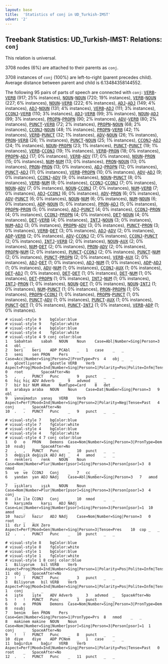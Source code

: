 ```yaml
---
layout: base
title:  'Statistics of conj in UD_Turkish-IMST'
udver: '2'
---
```


## Treebank Statistics: UD_Turkish-IMST: Relations: `conj`

This relation is universal.

3708 nodes (6%) are attached to their parents as `conj`.

3708 instances of `conj` (100%) are left-to-right (parent precedes child).
Average distance between parent and child is 6.13484358144552.

The following 95 pairs of parts of speech are connected with `conj`: <tt><a href="tr_imst-pos-VERB.html">VERB</a></tt>-<tt><a href="tr_imst-pos-VERB.html">VERB</a></tt> (917; 25% instances), <tt><a href="tr_imst-pos-NOUN.html">NOUN</a></tt>-<tt><a href="tr_imst-pos-NOUN.html">NOUN</a></tt> (720; 19% instances), <tt><a href="tr_imst-pos-VERB.html">VERB</a></tt>-<tt><a href="tr_imst-pos-NOUN.html">NOUN</a></tt> (227; 6% instances), <tt><a href="tr_imst-pos-NOUN.html">NOUN</a></tt>-<tt><a href="tr_imst-pos-VERB.html">VERB</a></tt> (222; 6% instances), <tt><a href="tr_imst-pos-ADJ.html">ADJ</a></tt>-<tt><a href="tr_imst-pos-ADJ.html">ADJ</a></tt> (149; 4% instances), <tt><a href="tr_imst-pos-ADJ.html">ADJ</a></tt>-<tt><a href="tr_imst-pos-NOUN.html">NOUN</a></tt> (131; 4% instances), <tt><a href="tr_imst-pos-VERB.html">VERB</a></tt>-<tt><a href="tr_imst-pos-ADJ.html">ADJ</a></tt> (111; 3% instances), <tt><a href="tr_imst-pos-CCONJ.html">CCONJ</a></tt>-<tt><a href="tr_imst-pos-VERB.html">VERB</a></tt> (110; 3% instances), <tt><a href="tr_imst-pos-ADJ.html">ADJ</a></tt>-<tt><a href="tr_imst-pos-VERB.html">VERB</a></tt> (99; 3% instances), <tt><a href="tr_imst-pos-NOUN.html">NOUN</a></tt>-<tt><a href="tr_imst-pos-ADJ.html">ADJ</a></tt> (99; 3% instances), <tt><a href="tr_imst-pos-PROPN.html">PROPN</a></tt>-<tt><a href="tr_imst-pos-PROPN.html">PROPN</a></tt> (90; 2% instances), <tt><a href="tr_imst-pos-ADV.html">ADV</a></tt>-<tt><a href="tr_imst-pos-VERB.html">VERB</a></tt> (80; 2% instances), <tt><a href="tr_imst-pos-PUNCT.html">PUNCT</a></tt>-<tt><a href="tr_imst-pos-VERB.html">VERB</a></tt> (72; 2% instances), <tt><a href="tr_imst-pos-PROPN.html">PROPN</a></tt>-<tt><a href="tr_imst-pos-NOUN.html">NOUN</a></tt> (68; 2% instances), <tt><a href="tr_imst-pos-CCONJ.html">CCONJ</a></tt>-<tt><a href="tr_imst-pos-NOUN.html">NOUN</a></tt> (48; 1% instances), <tt><a href="tr_imst-pos-PROPN.html">PROPN</a></tt>-<tt><a href="tr_imst-pos-VERB.html">VERB</a></tt> (42; 1% instances), <tt><a href="tr_imst-pos-VERB.html">VERB</a></tt>-<tt><a href="tr_imst-pos-PUNCT.html">PUNCT</a></tt> (32; 1% instances), <tt><a href="tr_imst-pos-ADV.html">ADV</a></tt>-<tt><a href="tr_imst-pos-NOUN.html">NOUN</a></tt> (26; 1% instances), <tt><a href="tr_imst-pos-PRON.html">PRON</a></tt>-<tt><a href="tr_imst-pos-VERB.html">VERB</a></tt> (26; 1% instances), <tt><a href="tr_imst-pos-PUNCT.html">PUNCT</a></tt>-<tt><a href="tr_imst-pos-NOUN.html">NOUN</a></tt> (25; 1% instances), <tt><a href="tr_imst-pos-CCONJ.html">CCONJ</a></tt>-<tt><a href="tr_imst-pos-ADJ.html">ADJ</a></tt> (24; 1% instances), <tt><a href="tr_imst-pos-NOUN.html">NOUN</a></tt>-<tt><a href="tr_imst-pos-PROPN.html">PROPN</a></tt> (23; 1% instances), <tt><a href="tr_imst-pos-PUNCT.html">PUNCT</a></tt>-<tt><a href="tr_imst-pos-PUNCT.html">PUNCT</a></tt> (19; 1% instances), <tt><a href="tr_imst-pos-VERB.html">VERB</a></tt>-<tt><a href="tr_imst-pos-CCONJ.html">CCONJ</a></tt> (19; 1% instances), <tt><a href="tr_imst-pos-VERB.html">VERB</a></tt>-<tt><a href="tr_imst-pos-PRON.html">PRON</a></tt> (18; 0% instances), <tt><a href="tr_imst-pos-PROPN.html">PROPN</a></tt>-<tt><a href="tr_imst-pos-ADJ.html">ADJ</a></tt> (17; 0% instances), <tt><a href="tr_imst-pos-VERB.html">VERB</a></tt>-<tt><a href="tr_imst-pos-ADV.html">ADV</a></tt> (17; 0% instances), <tt><a href="tr_imst-pos-NOUN.html">NOUN</a></tt>-<tt><a href="tr_imst-pos-PRON.html">PRON</a></tt> (15; 0% instances), <tt><a href="tr_imst-pos-NUM.html">NUM</a></tt>-<tt><a href="tr_imst-pos-NUM.html">NUM</a></tt> (13; 0% instances), <tt><a href="tr_imst-pos-PRON.html">PRON</a></tt>-<tt><a href="tr_imst-pos-NOUN.html">NOUN</a></tt> (13; 0% instances), <tt><a href="tr_imst-pos-PRON.html">PRON</a></tt>-<tt><a href="tr_imst-pos-PRON.html">PRON</a></tt> (13; 0% instances), <tt><a href="tr_imst-pos-ADJ.html">ADJ</a></tt>-<tt><a href="tr_imst-pos-PROPN.html">PROPN</a></tt> (12; 0% instances), <tt><a href="tr_imst-pos-PUNCT.html">PUNCT</a></tt>-<tt><a href="tr_imst-pos-ADJ.html">ADJ</a></tt> (11; 0% instances), <tt><a href="tr_imst-pos-VERB.html">VERB</a></tt>-<tt><a href="tr_imst-pos-PROPN.html">PROPN</a></tt> (10; 0% instances), <tt><a href="tr_imst-pos-ADV.html">ADV</a></tt>-<tt><a href="tr_imst-pos-ADJ.html">ADJ</a></tt> (9; 0% instances), <tt><a href="tr_imst-pos-CCONJ.html">CCONJ</a></tt>-<tt><a href="tr_imst-pos-ADV.html">ADV</a></tt> (9; 0% instances), <tt><a href="tr_imst-pos-NOUN.html">NOUN</a></tt>-<tt><a href="tr_imst-pos-PUNCT.html">PUNCT</a></tt> (8; 0% instances), <tt><a href="tr_imst-pos-VERB.html">VERB</a></tt>-<tt><a href="tr_imst-pos-NUM.html">NUM</a></tt> (8; 0% instances), <tt><a href="tr_imst-pos-CCONJ.html">CCONJ</a></tt>-<tt><a href="tr_imst-pos-CCONJ.html">CCONJ</a></tt> (7; 0% instances), <tt><a href="tr_imst-pos-NOUN.html">NOUN</a></tt>-<tt><a href="tr_imst-pos-ADV.html">ADV</a></tt> (7; 0% instances), <tt><a href="tr_imst-pos-NOUN.html">NOUN</a></tt>-<tt><a href="tr_imst-pos-CCONJ.html">CCONJ</a></tt> (7; 0% instances), <tt><a href="tr_imst-pos-NUM.html">NUM</a></tt>-<tt><a href="tr_imst-pos-VERB.html">VERB</a></tt> (7; 0% instances), <tt><a href="tr_imst-pos-ADJ.html">ADJ</a></tt>-<tt><a href="tr_imst-pos-CCONJ.html">CCONJ</a></tt> (6; 0% instances), <tt><a href="tr_imst-pos-ADV.html">ADV</a></tt>-<tt><a href="tr_imst-pos-PRON.html">PRON</a></tt> (6; 0% instances), <tt><a href="tr_imst-pos-ADV.html">ADV</a></tt>-<tt><a href="tr_imst-pos-PUNCT.html">PUNCT</a></tt> (6; 0% instances), <tt><a href="tr_imst-pos-NOUN.html">NOUN</a></tt>-<tt><a href="tr_imst-pos-NUM.html">NUM</a></tt> (6; 0% instances), <tt><a href="tr_imst-pos-NUM.html">NUM</a></tt>-<tt><a href="tr_imst-pos-NOUN.html">NOUN</a></tt> (6; 0% instances), <tt><a href="tr_imst-pos-ADP.html">ADP</a></tt>-<tt><a href="tr_imst-pos-NOUN.html">NOUN</a></tt> (5; 0% instances), <tt><a href="tr_imst-pos-PRON.html">PRON</a></tt>-<tt><a href="tr_imst-pos-ADJ.html">ADJ</a></tt> (5; 0% instances), <tt><a href="tr_imst-pos-PROPN.html">PROPN</a></tt>-<tt><a href="tr_imst-pos-PRON.html">PRON</a></tt> (5; 0% instances), <tt><a href="tr_imst-pos-ADJ.html">ADJ</a></tt>-<tt><a href="tr_imst-pos-PUNCT.html">PUNCT</a></tt> (4; 0% instances), <tt><a href="tr_imst-pos-CCONJ.html">CCONJ</a></tt>-<tt><a href="tr_imst-pos-PRON.html">PRON</a></tt> (4; 0% instances), <tt><a href="tr_imst-pos-CCONJ.html">CCONJ</a></tt>-<tt><a href="tr_imst-pos-PROPN.html">PROPN</a></tt> (4; 0% instances), <tt><a href="tr_imst-pos-DET.html">DET</a></tt>-<tt><a href="tr_imst-pos-NOUN.html">NOUN</a></tt> (4; 0% instances), <tt><a href="tr_imst-pos-DET.html">DET</a></tt>-<tt><a href="tr_imst-pos-VERB.html">VERB</a></tt> (4; 0% instances), <tt><a href="tr_imst-pos-INTJ.html">INTJ</a></tt>-<tt><a href="tr_imst-pos-NOUN.html">NOUN</a></tt> (3; 0% instances), <tt><a href="tr_imst-pos-NUM.html">NUM</a></tt>-<tt><a href="tr_imst-pos-ADJ.html">ADJ</a></tt> (3; 0% instances), <tt><a href="tr_imst-pos-PROPN.html">PROPN</a></tt>-<tt><a href="tr_imst-pos-ADV.html">ADV</a></tt> (3; 0% instances), <tt><a href="tr_imst-pos-PUNCT.html">PUNCT</a></tt>-<tt><a href="tr_imst-pos-PRON.html">PRON</a></tt> (3; 0% instances), <tt><a href="tr_imst-pos-VERB.html">VERB</a></tt>-<tt><a href="tr_imst-pos-DET.html">DET</a></tt> (3; 0% instances), <tt><a href="tr_imst-pos-ADJ.html">ADJ</a></tt>-<tt><a href="tr_imst-pos-ADV.html">ADV</a></tt> (2; 0% instances), <tt><a href="tr_imst-pos-ADP.html">ADP</a></tt>-<tt><a href="tr_imst-pos-VERB.html">VERB</a></tt> (2; 0% instances), <tt><a href="tr_imst-pos-ADV.html">ADV</a></tt>-<tt><a href="tr_imst-pos-CCONJ.html">CCONJ</a></tt> (2; 0% instances), <tt><a href="tr_imst-pos-CCONJ.html">CCONJ</a></tt>-<tt><a href="tr_imst-pos-PUNCT.html">PUNCT</a></tt> (2; 0% instances), <tt><a href="tr_imst-pos-INTJ.html">INTJ</a></tt>-<tt><a href="tr_imst-pos-VERB.html">VERB</a></tt> (2; 0% instances), <tt><a href="tr_imst-pos-NOUN.html">NOUN</a></tt>-<tt><a href="tr_imst-pos-AUX.html">AUX</a></tt> (2; 0% instances), <tt><a href="tr_imst-pos-NUM.html">NUM</a></tt>-<tt><a href="tr_imst-pos-DET.html">DET</a></tt> (2; 0% instances), <tt><a href="tr_imst-pos-PRON.html">PRON</a></tt>-<tt><a href="tr_imst-pos-ADV.html">ADV</a></tt> (2; 0% instances), <tt><a href="tr_imst-pos-PROPN.html">PROPN</a></tt>-<tt><a href="tr_imst-pos-NUM.html">NUM</a></tt> (2; 0% instances), <tt><a href="tr_imst-pos-PUNCT.html">PUNCT</a></tt>-<tt><a href="tr_imst-pos-CCONJ.html">CCONJ</a></tt> (2; 0% instances), <tt><a href="tr_imst-pos-PUNCT.html">PUNCT</a></tt>-<tt><a href="tr_imst-pos-NUM.html">NUM</a></tt> (2; 0% instances), <tt><a href="tr_imst-pos-PUNCT.html">PUNCT</a></tt>-<tt><a href="tr_imst-pos-PROPN.html">PROPN</a></tt> (2; 0% instances), <tt><a href="tr_imst-pos-VERB.html">VERB</a></tt>-<tt><a href="tr_imst-pos-AUX.html">AUX</a></tt> (2; 0% instances), <tt><a href="tr_imst-pos-ADJ.html">ADJ</a></tt>-<tt><a href="tr_imst-pos-DET.html">DET</a></tt> (1; 0% instances), <tt><a href="tr_imst-pos-ADJ.html">ADJ</a></tt>-<tt><a href="tr_imst-pos-NUM.html">NUM</a></tt> (1; 0% instances), <tt><a href="tr_imst-pos-ADP.html">ADP</a></tt>-<tt><a href="tr_imst-pos-ADJ.html">ADJ</a></tt> (1; 0% instances), <tt><a href="tr_imst-pos-ADV.html">ADV</a></tt>-<tt><a href="tr_imst-pos-NUM.html">NUM</a></tt> (1; 0% instances), <tt><a href="tr_imst-pos-CCONJ.html">CCONJ</a></tt>-<tt><a href="tr_imst-pos-AUX.html">AUX</a></tt> (1; 0% instances), <tt><a href="tr_imst-pos-DET.html">DET</a></tt>-<tt><a href="tr_imst-pos-ADJ.html">ADJ</a></tt> (1; 0% instances), <tt><a href="tr_imst-pos-DET.html">DET</a></tt>-<tt><a href="tr_imst-pos-DET.html">DET</a></tt> (1; 0% instances), <tt><a href="tr_imst-pos-DET.html">DET</a></tt>-<tt><a href="tr_imst-pos-NUM.html">NUM</a></tt> (1; 0% instances), <tt><a href="tr_imst-pos-DET.html">DET</a></tt>-<tt><a href="tr_imst-pos-PROPN.html">PROPN</a></tt> (1; 0% instances), <tt><a href="tr_imst-pos-INTJ.html">INTJ</a></tt>-<tt><a href="tr_imst-pos-NUM.html">NUM</a></tt> (1; 0% instances), <tt><a href="tr_imst-pos-INTJ.html">INTJ</a></tt>-<tt><a href="tr_imst-pos-PRON.html">PRON</a></tt> (1; 0% instances), <tt><a href="tr_imst-pos-NOUN.html">NOUN</a></tt>-<tt><a href="tr_imst-pos-DET.html">DET</a></tt> (1; 0% instances), <tt><a href="tr_imst-pos-NOUN.html">NOUN</a></tt>-<tt><a href="tr_imst-pos-INTJ.html">INTJ</a></tt> (1; 0% instances), <tt><a href="tr_imst-pos-NUM.html">NUM</a></tt>-<tt><a href="tr_imst-pos-PUNCT.html">PUNCT</a></tt> (1; 0% instances), <tt><a href="tr_imst-pos-PRON.html">PRON</a></tt>-<tt><a href="tr_imst-pos-PROPN.html">PROPN</a></tt> (1; 0% instances), <tt><a href="tr_imst-pos-PROPN.html">PROPN</a></tt>-<tt><a href="tr_imst-pos-CCONJ.html">CCONJ</a></tt> (1; 0% instances), <tt><a href="tr_imst-pos-PROPN.html">PROPN</a></tt>-<tt><a href="tr_imst-pos-PUNCT.html">PUNCT</a></tt> (1; 0% instances), <tt><a href="tr_imst-pos-PUNCT.html">PUNCT</a></tt>-<tt><a href="tr_imst-pos-ADV.html">ADV</a></tt> (1; 0% instances), <tt><a href="tr_imst-pos-PUNCT.html">PUNCT</a></tt>-<tt><a href="tr_imst-pos-AUX.html">AUX</a></tt> (1; 0% instances), <tt><a href="tr_imst-pos-PUNCT.html">PUNCT</a></tt>-<tt><a href="tr_imst-pos-DET.html">DET</a></tt> (1; 0% instances), <tt><a href="tr_imst-pos-PUNCT.html">PUNCT</a></tt>-<tt><a href="tr_imst-pos-INTJ.html">INTJ</a></tt> (1; 0% instances), <tt><a href="tr_imst-pos-VERB.html">VERB</a></tt>-<tt><a href="tr_imst-pos-ADP.html">ADP</a></tt> (1; 0% instances).


~~~ conllu
# visual-style 9	bgColor:blue
# visual-style 9	fgColor:white
# visual-style 4	bgColor:blue
# visual-style 4	fgColor:white
# visual-style 4 9 conj	color:blue
1	Sabahtan	sabah	NOUN	Noun	Case=Abl|Number=Sing|Person=3	4	obl	_	_
2	beri	beri	ADP	PCAbl	_	1	case	_	_
3	seni	sen	PRON	Pers	Case=Acc|Number=Sing|Person=2|PronType=Prs	4	obj	_	_
4	gözetliyorum	gözetle	VERB	Verb	Aspect=Prog|Mood=Ind|Number=Sing|Person=1|Polarity=Pos|Polite=Infm|Tense=Pres	0	root	_	SpaceAfter=No
5	,	,	PUNCT	Punc	_	9	punct	_	_
6	hiç	hiç	ADV	Adverb	_	9	advmod	_	_
7	bir	bir	NUM	ANum	NumType=Card	8	det	_	_
8	arabaya	araba	NOUN	Noun	Case=Dat|Number=Sing|Person=3	9	obl	_	_
9	yanaşmadın	yanaş	VERB	Verb	Aspect=Perf|Mood=Ind|Number=Sing|Person=2|Polarity=Neg|Tense=Past	4	conj	_	SpaceAfter=No
10	.	.	PUNCT	Punc	_	9	punct	_	_

~~~


~~~ conllu
# visual-style 7	bgColor:blue
# visual-style 7	fgColor:white
# visual-style 4	bgColor:blue
# visual-style 4	fgColor:white
# visual-style 4 7 conj	color:blue
1	O	o	PRON	Demons	Case=Nom|Number=Sing|Person=3|PronType=Dem	10	nsubj	_	SpaceAfter=No
2	,	,	PUNCT	Punc	_	10	punct	_	_
3	değişik	değişik	ADJ	Adj	_	4	amod	_	_
4	renkleri	renk	NOUN	Noun	Case=Nom|Number=Plur|Number[psor]=Sing|Person=3|Person[psor]=3	8	nmod	_	_
5	ve	ve	CCONJ	Conj	_	7	cc	_	_
6	yandan	yan	ADJ	NAdj	Case=Abl|Number=Sing|Person=3	7	amod	_	_
7	ışıkları	ışık	NOUN	Noun	Case=Nom|Number=Plur|Number[psor]=Sing|Person=3|Person[psor]=3	4	conj	_	_
8	ile	ile	CCONJ	Conj	_	10	nmod	_	_
9	karşımda	karşı	ADJ	NAdj	Case=Loc|Number=Sing|Number[psor]=Sing|Person=3|Person[psor]=1	10	amod	_	_
10	hazır	hazır	ADJ	NAdj	Case=Nom|Number=Sing|Person=3	0	root	_	_
11	dır	i	AUX	Zero	Aspect=Perf|Mood=Gen|Number=Sing|Person=3|Tense=Pres	10	cop	_	_
12	.	.	PUNCT	Punc	_	10	punct	_	_

~~~


~~~ conllu
# visual-style 8	bgColor:blue
# visual-style 8	fgColor:white
# visual-style 1	bgColor:blue
# visual-style 1	fgColor:white
# visual-style 1 8 conj	color:blue
1	Biliyorum	bil	VERB	Verb	Aspect=Prog|Mood=Ind|Number=Sing|Person=1|Polarity=Pos|Polite=Infm|Tense=Pres	11	obj	_	SpaceAfter=No
2	!	!	PUNCT	Punc	_	3	punct	_	_
3	Biliyorum	bil	VERB	Verb	Aspect=Prog|Mood=Ind|Number=Sing|Person=1|Polarity=Pos|Polite=Infm|Tense=Pres	1	conj	_	_
4	işte	işte	ADV	Adverb	_	3	advmod	_	SpaceAfter=No
5	!	!	PUNCT	Punc	_	3	punct	_	_
6	O	o	PRON	Demons	Case=Nom|Number=Sing|Person=3|PronType=Dem	8	nsubj	_	_
7	benim	ben	PRON	Pers	Case=Gen|Number=Sing|Person=1|PronType=Prs	8	nmod	_	_
8	makinem	makine	NOUN	Noun	Case=Nom|Number=Sing|Number[psor]=Sing|Person=3|Person[psor]=1	1	conj	_	SpaceAfter=No
9	!	!	PUNCT	Punc	_	8	punct	_	_
10	diye	diye	ADP	PCNom	_	1	case	_	_
11	bağırdım	bağır	VERB	Verb	Aspect=Perf|Mood=Ind|Number=Sing|Person=1|Polarity=Pos|Tense=Past	0	root	_	SpaceAfter=No
12	.	.	PUNCT	Punc	_	11	punct	_	_

~~~


